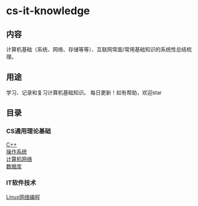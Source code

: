 # cs-it-knowledge
## 内容
计算机基础（系统、网络、存储等等）、互联网常面/常用基础知识的系统性总结梳理。
## 用途
学习、记录和复习计算机基础知识。 每日更新！如有帮助，欢迎star
## 目录
### CS通用理论基础
[C++](https://github.com/robotkkk/cs-basic-knowledge/tree/main/cpp)<br>
[操作系统](https://github.com/robotkkk/cs-basic-knowledge/tree/main/os)<br>
[计算机网络](https://github.com/robotkkk/cs-basic-knowledge/tree/main/net)<br>
[数据库](https://github.com/robotkkk/cs-basic-knowledge/tree/main/db)<br>

### IT软件技术
[Linux网络编程](https://github.com/key-gamer/cs-it-knowledge/tree/main/linux-net-code)<br>
